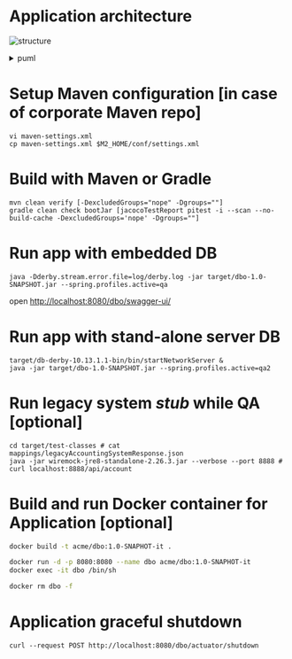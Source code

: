 # Application architecture
![structure](https://www.planttext.com/api/plantuml/svg/VLBBQiCm4BpxAvRad7n1y27ngJIGDgKNauCihnqHMHAocc9A_hsI7vBiq8AHnUpixkneAqqQX4fBOL2KoNI1JGf6DfIO92c98GLf4R8zhB-lp620ZcyJH6MZf41X87_5cj3k7LjpHdrd52yJoTPtxGf2Rwx9Jm8m84El7W28IfsLPg8-VXvy2KVeZo6nxGbZuYpLzV_0Hd5YS9OzOxqeSjBopahK_v3AWlvHQlmDObP4ASxi84mAg92OBuqhhssXJicM6Qcx2-nsL9POey0oJM7DMNqrjIQTpyiFzbMqvDo9j2-JJxvwnWZqmQYqZmSCDfOJJUqf4JPmeg4zwRcXPSPEHnq3w6GzBSN8V2JXN1oHNLbXBH18dRCdAVdi5MAblQ0bksSjGISgsuTkuoPjjoa4kvUHM7i41tkNaRdJRapxZTjk1VZzjgY_kq0auP7y0W00)
<details>
<summary>puml</summary>

```puml
@startuml
frame frontend
frontend -> tomcat

database DB #white
database MQ #white
component [LegacyRestService] #white

frame backend {
  frame tomcat {
    component [SpringMVC] #white
    
    frame spring {
      component [RestTemplate] #white
      component [JpaProvider] #white
      component [JdbcTemplate] #white
      
      frame "application feature" {
        component [Repository] <<codegened>> #lightgray
        [Controller] -> [Service]
        Service -> [Repository]
        Repository --> JpaProvider
        JpaProvider --> JdbcTemplate
        
        Service --> RestTemplate
        RestTemplate -> LegacyRestService
      }
    }
    
    component [DbConnectionPool] #white
    JdbcTemplate --> DbConnectionPool
    DbConnectionPool -> DB
    
    spring ..> Controller
    spring ..> Service
    spring ..> Repository
    spring ..> JpaProvider
  }
  
  tomcat -> SpringMVC
  SpringMVC -> Controller
}


@enduml
```
</details>

# Setup Maven configuration [in case of corporate Maven repo]
```shell
vi maven-settings.xml
cp maven-settings.xml $M2_HOME/conf/settings.xml
```

# Build with Maven or Gradle
```shell
mvn clean verify [-DexcludedGroups="nope" -Dgroups=""]
gradle clean check bootJar [jacocoTestReport pitest -i --scan --no-build-cache -DexcludedGroups='nope' -Dgroups=""]
```

# Run app with embedded DB
```shell
java -Dderby.stream.error.file=log/derby.log -jar target/dbo-1.0-SNAPSHOT.jar --spring.profiles.active=qa
```
open [http://localhost:8080/dbo/swagger-ui/](http://localhost:8080/dbo/swagger-ui/)

# Run app with stand-alone server DB
```shell
target/db-derby-10.13.1.1-bin/bin/startNetworkServer &
java -jar target/dbo-1.0-SNAPSHOT.jar --spring.profiles.active=qa2
```

# Run legacy system *stub* while QA [optional]
```shell script
cd target/test-classes # cat mappings/legacyAccountingSystemResponse.json
java -jar wiremock-jre8-standalone-2.26.3.jar --verbose --port 8888 # curl localhost:8888/api/account
``` 

# Build and run Docker container for Application [optional]
```bash
docker build -t acme/dbo:1.0-SNAPHOT-it .

docker run -d -p 8080:8080 --name dbo acme/dbo:1.0-SNAPHOT-it
docker exec -it dbo /bin/sh
```
```bash
docker rm dbo -f
```

# Application graceful shutdown
```
curl --request POST http://localhost:8080/dbo/actuator/shutdown
```
